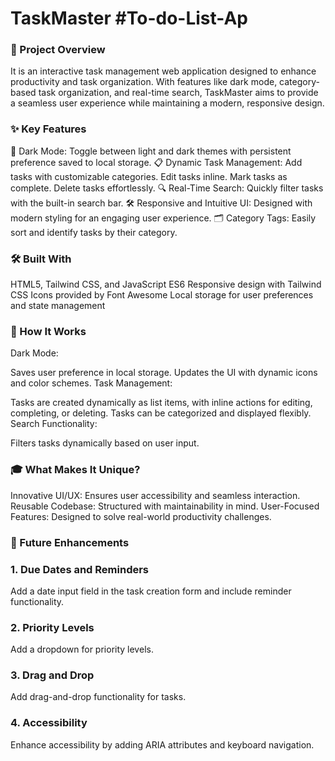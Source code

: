 # TaskMaster #To-do-List-Ap
### 🚀 Project Overview

It is an interactive task management web application designed to enhance productivity and task organization. With features like dark mode, category-based task organization, and real-time search, TaskMaster aims to provide a seamless user experience while maintaining a modern, responsive design.

### ✨ Key Features
🌙 Dark Mode: Toggle between light and dark themes with persistent preference saved to local storage.
📋 Dynamic Task Management:
Add tasks with customizable categories.
Edit tasks inline.
Mark tasks as complete.
Delete tasks effortlessly.
🔍 Real-Time Search: Quickly filter tasks with the built-in search bar.
🛠 Responsive and Intuitive UI: Designed with modern styling for an engaging user experience.
🗂️ Category Tags: Easily sort and identify tasks by their category.

### 🛠️ Built With
HTML5, Tailwind CSS, and JavaScript ES6
Responsive design with Tailwind CSS
Icons provided by Font Awesome
Local storage for user preferences and state management

### 🎯 How It Works
Dark Mode:

Saves user preference in local storage.
Updates the UI with dynamic icons and color schemes.
Task Management:

Tasks are created dynamically as list items, with inline actions for editing, completing, or deleting.
Tasks can be categorized and displayed flexibly.
Search Functionality:

Filters tasks dynamically based on user input.
### 🎓 What Makes It Unique?
Innovative UI/UX: Ensures user accessibility and seamless interaction.
Reusable Codebase: Structured with maintainability in mind.
User-Focused Features: Designed to solve real-world productivity challenges.
### 🚀 Future Enhancements
### 1. **Due Dates and Reminders**

Add a date input field in the task creation form and include reminder functionality.
### 2. **Priority Levels**

Add a dropdown for priority levels.
### 3. **Drag and Drop**

Add drag-and-drop functionality for tasks.
### 4. **Accessibility**

Enhance accessibility by adding ARIA attributes and keyboard navigation.
